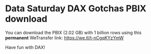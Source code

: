 # Data Saturday DAX Gotchas PBIX download

You can download the PBIX (2.02 GB) with 1 billion rows using this **permanent** WeTransfer link: https://we.tl/t-nCgqKYzYmW

Have fun with DAX!